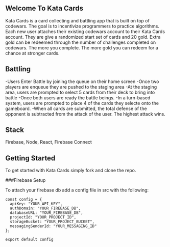 Welcome To Kata Cards
---

Kata Cards is a card collecting and battling app that is built on top of codewars. The goal is to incentivize programmers to practice algorithms. Each new user attaches their existing codewars account to their Kata Cards account. They are give a randomized start set of cards and 20 gold. Extra gold can be redeemed through the number of challenges completed on codewars. The more you complete. The more gold you can redeem for a chance at stronger cards.

Battling
---

-Users Enter Battle by joining the queue on their home screen
-Once two players are enqueue they are pushed to the staging area
-At the staging area, users are prompted to select 5 cards from their deck to bring into battle
-Once both users are ready the battle beings.
-In a turn-based system, users are prompted to place 4 of the cards they selecte onto the gameboard.
-When all cards are submitted, the total defense of the opponent is subtracted from the attack of the user. The highest attack wins. 

Stack
---
Firebase, Node, React, Firebase Connect

Getting Started
---
To get started with Kata Cards simply fork and clone the repo.

###Firebase Setup

To attach your firebase db add a config file in src with the following:

```
const config = {
  apiKey: "YOUR_API_KEY",
  authDomain: "YOUR_FIREBASE_DB",
  databaseURL: "YOUR_FIREBASE_DB",
  projectId: "YOUR_PROJECT_ID",
  storageBucket: "YOUR_PROJECT_BUCKET",
  messagingSenderId: "YOUR_MESSAGING_ID"
};

export default config
```

